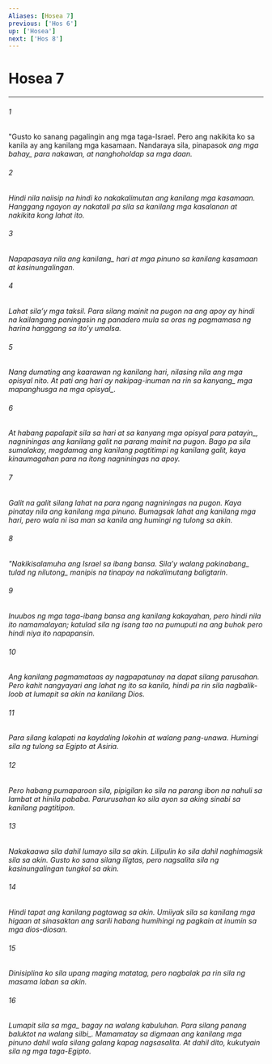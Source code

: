 ```yaml
---
Aliases: [Hosea 7]
previous: ['Hos 6']
up: ['Hosea']
next: ['Hos 8']
---
```

# Hosea 7

***






















###### 1 










"Gusto ko sanang pagalingin ang mga taga-Israel. Pero ang nakikita ko sa kanila ay ang kanilang mga kasamaan. Nandaraya sila, pinapasok <i class="trans-change">ang mga bahay_ para nakawan, at nanghoholdap sa mga daan. 





















###### 2 










Hindi nila naiisip na hindi ko nakakalimutan ang kanilang mga kasamaan. Hanggang ngayon ay nakatali pa sila sa kanilang mga kasalanan at nakikita kong lahat ito. 





















###### 3 










Napapasaya nila ang <i class="trans-change">kanilang_ hari at mga pinuno sa kanilang kasamaan at kasinungalingan. 





















###### 4 










Lahat silaʼy mga taksil. Para silang mainit na pugon na ang apoy ay hindi na kailangang paningasin ng panadero mula sa oras ng pagmamasa ng harina hanggang sa itoʼy umalsa. 





















###### 5 










Nang dumating ang kaarawan ng kanilang hari, nilasing nila ang mga opisyal nito. At pati ang hari ay nakipag-inuman na rin sa <i class="trans-change">kanyang_ mga mapanghusga <i class="trans-change">na mga opisyal_. 





















###### 6 










At habang papalapit sila <i class="trans-change">sa hari at sa kanyang mga opisyal para patayin_, nagniningas ang kanilang galit na parang mainit na pugon. Bago pa sila sumalakay, magdamag ang kanilang pagtitimpi ng kanilang galit, kaya kinaumagahan para na itong nagniningas na apoy. 





















###### 7 










Galit na galit silang lahat na para ngang nagniningas na pugon. Kaya pinatay nila ang kanilang mga pinuno. Bumagsak lahat ang kanilang mga hari, pero wala ni isa man sa kanila ang humingi ng tulong sa akin. 





















###### 8 










"Nakikisalamuha ang Israel sa ibang bansa. <i class="trans-change">Silaʼy walang pakinabang_ tulad ng <i class="trans-change">nilutong_ manipis na tinapay na nakalimutang baligtarin. 





















###### 9 










Inuubos ng mga taga-ibang bansa ang kanilang kakayahan, pero hindi nila ito namamalayan; katulad sila ng isang tao na pumuputi na ang buhok pero hindi niya ito napapansin. 





















###### 10 










Ang kanilang pagmamataas ay nagpapatunay na dapat silang parusahan. Pero kahit nangyayari ang lahat ng ito sa kanila, hindi pa rin sila nagbalik-loob at lumapit sa akin na kanilang Dios. 





















###### 11 










Para silang kalapati na kaydaling lokohin at walang pang-unawa. Humingi sila ng tulong sa Egipto at Asiria. 





















###### 12 










Pero habang pumaparoon sila, pipigilan ko sila na parang ibon na nahuli sa lambat at hinila pababa. Parurusahan ko sila ayon sa aking sinabi sa kanilang pagtitipon. 





















###### 13 










Nakakaawa sila dahil lumayo sila sa akin. Lilipulin ko sila dahil naghimagsik sila sa akin. Gusto ko sana silang iligtas, pero nagsalita sila ng kasinungalingan tungkol sa akin. 





















###### 14 










Hindi tapat ang kanilang pagtawag sa akin. Umiiyak sila sa kanilang mga higaan at sinasaktan ang sarili habang humihingi ng pagkain at inumin sa mga dios-diosan. 





















###### 15 










Dinisiplina ko sila upang maging matatag, pero nagbalak pa rin sila ng masama laban sa akin. 





















###### 16 










Lumapit sila sa <i class="trans-change">mga_ bagay na walang kabuluhan. Para silang panang baluktot <i class="trans-change">na walang silbi_. Mamamatay sa digmaan ang kanilang mga pinuno dahil wala silang galang kapag nagsasalita. At dahil dito, kukutyain sila ng mga taga-Egipto.
